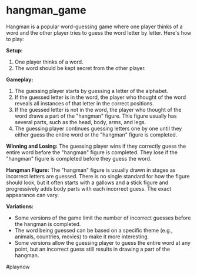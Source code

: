 # hangman_game
Hangman is a popular word-guessing game where one player thinks of a word and the other player tries to guess the word letter by letter. Here's how to play:

**Setup:**
1. One player thinks of a word.
2. The word should be kept secret from the other player.

**Gameplay:**
1. The guessing player starts by guessing a letter of the alphabet.
2. If the guessed letter is in the word, the player who thought of the word reveals all instances of that letter in the correct positions.
3. If the guessed letter is not in the word, the player who thought of the word draws a part of the "hangman" figure. This figure usually has several parts, such as the head, body, arms, and legs.
4. The guessing player continues guessing letters one by one until they either guess the entire word or the "hangman" figure is completed.

**Winning and Losing:**
The guessing player wins if they correctly guess the entire word before the "hangman" figure is completed. They lose if the "hangman" figure is completed before they guess the word.

**Hangman Figure:**
The "hangman" figure is usually drawn in stages as incorrect letters are guessed. There is no single standard for how the figure should look, but it often starts with a gallows and a stick figure and progressively adds body parts with each incorrect guess. The exact appearance can vary.

**Variations:**
- Some versions of the game limit the number of incorrect guesses before the hangman is completed.
- The word being guessed can be based on a specific theme (e.g., animals, countries, movies) to make it more interesting.
- Some versions allow the guessing player to guess the entire word at any point, but an incorrect guess still results in drawing a part of the hangman.

#playnow
